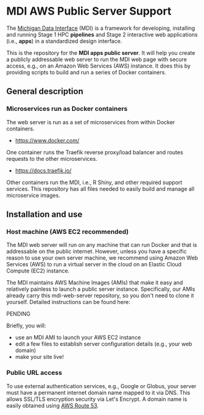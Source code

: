 # MDI AWS Public Server Support

The [Michigan Data Interface](https://midataint.github.io/) (MDI) 
is a framework for developing, installing and running 
Stage 1 HPC **pipelines** and Stage 2 interactive web applications 
(i.e., **apps**) in a standardized design interface.

This is the repository for the **MDI apps public server**. 
It will help you create a publicly addressable web server to run the MDI
web page with secure access, e.g., on an Amazon Web Services (AWS) instance.
It does this by providing scripts to build and run a series of 
Docker containers.

## General description

### Microservices run as Docker containers

The web server is run as a set of microservices from within
Docker containers. 

- <https://www.docker.com/>

One container runs the Traefik reverse proxy/load balancer
and routes requests to the other microservices.

- <https://docs.traefik.io/>

Other containers run the MDI, i.e., R Shiny, and other required 
support services. This repository has all files needed to easily 
build and manage all microservice images.

## Installation and use

### Host machine (AWS EC2 recommended)

The MDI web server will run on any machine that can run Docker and
that is addressable on the public internet. However, unless you have 
a specific reason to use your own server machine, we recommend using 
Amazon Web Services (AWS) to run a virtual server in the cloud on 
an Elastic Cloud Compute (EC2) instance.

The MDI maintains AWS Machine Images (AMIs) that make 
it easy and relatively painless to launch a public server instance.
Specifically, our AMIs already carry this mdi-web-server repository,
so you don't need to clone it yourself. Detailed instructions can be found here:

PENDING

Briefly, you will:
- use an MDI AMI to launch your AWS EC2 instance
- edit a few files to establish server configuration details (e.g., your web domain)
- make your site live!

### Public URL access

To use external authentication services, e.g., Google or Globus, 
your server must have a permanent internet domain name mapped to it 
via DNS. This allows SSL/TLS encryption security via Let's Encrypt.
A domain name is easily obtained using 
[AWS Route 53](https://console.aws.amazon.com/route53/v2/home).
